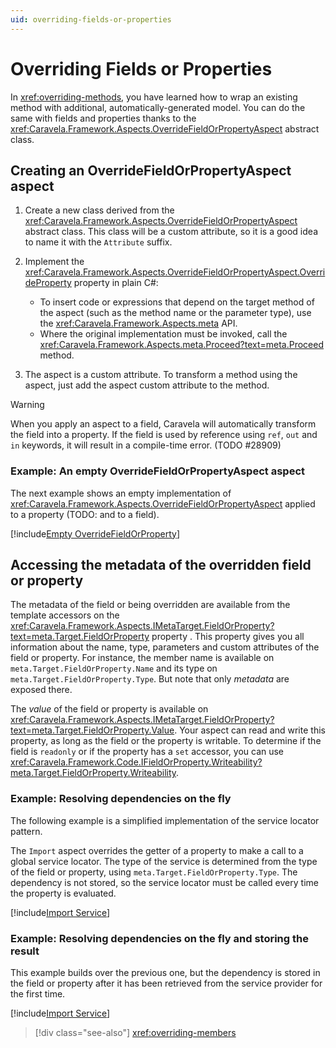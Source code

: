 ```yaml
---
uid: overriding-fields-or-properties
---
```

# Overriding Fields or Properties

In <xref:overriding-methods>, you have learned how to wrap an existing method with additional, automatically-generated model. You can do the same with fields and properties thanks to the  <xref:Caravela.Framework.Aspects.OverrideFieldOrPropertyAspect> abstract class. 

## Creating an OverrideFieldOrPropertyAspect aspect

1. Create a new class derived from the <xref:Caravela.Framework.Aspects.OverrideFieldOrPropertyAspect> abstract class. This class will be a custom attribute, so it is a good idea to name it with the `Attribute` suffix.

2. Implement the <xref:Caravela.Framework.Aspects.OverrideFieldOrPropertyAspect.OverrideProperty> property in plain C#:
   - To insert code or expressions that depend on the target method of the aspect (such as the method name or the parameter type), use the <xref:Caravela.Framework.Aspects.meta> API.
   - Where the original implementation must be invoked, call the <xref:Caravela.Framework.Aspects.meta.Proceed?text=meta.Proceed> method.

3. The aspect is a custom attribute. To transform a method using the aspect, just add the aspect custom attribute to the method.

> [!WARNING]
> When you apply an aspect to a field, Caravela will automatically transform the field into a property. If the field is used by reference using `ref`, `out` and `in` keywords, it will result in a compile-time error.
> (TODO #28909)

### Example: An empty OverrideFieldOrPropertyAspect aspect

The next example shows an empty implementation of <xref:Caravela.Framework.Aspects.OverrideFieldOrPropertyAspect> applied to a property (TODO: and to a field).

[!include[Empty OverrideFieldOrProperty](../../../code/Caravela.Documentation.SampleCode.AspectFramework/EmptyOverrideFieldOrProperty.cs)]


## Accessing the metadata of the overridden field or property

The metadata of the field or being overridden are available from the template accessors on the <xref:Caravela.Framework.Aspects.IMetaTarget.FieldOrProperty?text=meta.Target.FieldOrProperty> property . This property gives you all information about the name, type, parameters and custom attributes of the field or property. For instance, the member name is available on `meta.Target.FieldOrProperty.Name` and its type on `meta.Target.FieldOrProperty.Type`. But note that only _metadata_ are exposed there.

The _value_ of the field or property is available on <xref:Caravela.Framework.Aspects.IMetaTarget.FieldOrProperty?text=meta.Target.FieldOrProperty.Value>. Your aspect can read and write this property, as long as the field or the property is writable. To determine if the field is `readonly` or if the property has a `set` accessor, you can use <xref:Caravela.Framework.Code.IFieldOrProperty.Writeability?meta.Target.FieldOrProperty.Writeability>.

### Example: Resolving dependencies on the fly

The following example is a simplified implementation of the service locator pattern.

The `Import` aspect overrides the getter of a property to make a call to a global service locator. The type of the service is determined from the type of the field or property, using `meta.Target.FieldOrProperty.Type`.
The dependency is not stored, so the service locator must be called every time the property is evaluated.

[!include[Import Service](../../../code/Caravela.Documentation.SampleCode.AspectFramework/GlobalImport.cs)]

### Example: Resolving dependencies on the fly and storing the result

This example builds over the previous one, but the dependency is stored in the field or property after it has been retrieved from the service provider for the first time.

[!include[Import Service](../../../code/Caravela.Documentation.SampleCode.AspectFramework/GlobalImportWithSetter.cs)]

>[!div class="see-also"]
> <xref:overriding-members>